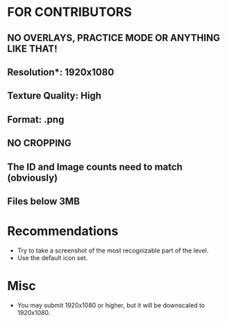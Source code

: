 # FOR CONTRIBUTORS

## NO OVERLAYS, PRACTICE MODE OR ANYTHING LIKE THAT!
## Resolution*: 1920x1080
## Texture Quality: High
## Format: .png
## NO CROPPING
## The ID and Image counts need to match (obviously)
## Files below 3MB
# Recommendations
- Try to take a screenshot of the most recognizable part of the level.
- Use the default icon set.
# Misc
- You may submit 1920x1080 or higher, but it will be downscaled to 1920x1080.
